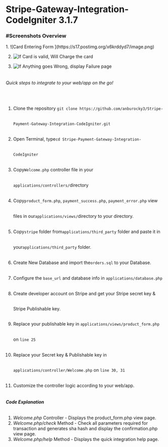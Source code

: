 # Stripe-Gateway-Integration-CodeIgniter 3.1.7

<h3>#Screenshots Overview</h3>
1. ![Card Entering Form ](https://s17.postimg.org/x6krddyd7/image.png)

2. ![If Card is valid, Will Charge the card](https://s17.postimg.org/uchlzyjcb/image.png)

3. ![If Anything goes Wrong, display Failure page](https://s17.postimg.org/kf6l6wjgb/image.png)

<div style="line-height:3rem">
	<h6>Quick steps to integrate to your web/app on the go!</h6>
	<ol>
		<li> Clone the repository <code>git clone https://github.com/anburocky3/Stripe-Payment-Gateway-Integration-CodeIgniter.git</code> </li>
		<li> Open Terminal, type<code>cd Stripe-Payment-Gateway-Integration-CodeIgniter</code> </li>
		<li> Copy<code>Welcome.php</code> controller file in your <code>applications/controllers/</code>directory</li>
		<li> Copy<code>product_form.php</code>,  <code>payment_success.php</code>, <code>payment_error.php</code> view files in our<code>applications/views/</code>directory to your directory.</li>
		<li>Copy<code>stripe</code> folder from<code>applications/third_party</code> folder and paste it in your<code>applications/third_party</code> folder.</li>
		<li> Create New Database and import the<code>orders.sql</code> to your Database.</li>
		<li> Configure the <code>base_url</code> and database info in <code>applications/database.php</code> </li>
		<li> Create developer account on Stripe and get your Stripe secret key & Stripe Publishable key. </li>
		<li> Replace your publishable key in <code>applications/views/product_form.php</code> on <code>line 25</code></li>
		<li> Replace your Secret key & Publishable key in <code>applications/controller/Welcome.php</code> on <code>line 30, 31</code></li>
		<li> Customize the controller logic according to your web/app. </li>
	</ol>	
</div>

<div class="card-footer">
	<h6><strong>Code Explanation</strong></h6>
	<ol>
		<li><em>Welcome.php</em> Controller - Displays the product_form.php view page.</li>
		<li><em>Welcome.php/check</em> Method -  Check all parameters required for transaction and generates sha hash and display the confirmation.php view page.</li>
		<li><em>Welcome.php/help</em> Method - Displays the quick integration help page.</li>
	</ol>
</div>
